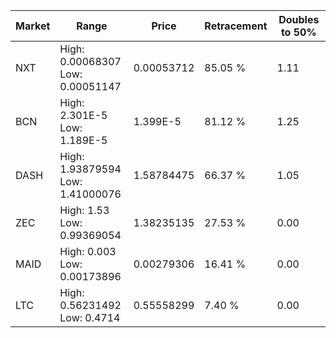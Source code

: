 | Market | Range | Price| Retracement | Doubles to 50% |
| --- | --- | --- | --- | --- |
| NXT | High: 0.00068307<br />Low: 0.00051147 | 0.00053712 | 85.05 % | 1.11 |
| BCN | High: 2.301E-5<br />Low: 1.189E-5 | 1.399E-5 | 81.12 % | 1.25 |
| DASH | High: 1.93879594<br />Low: 1.41000076 | 1.58784475 | 66.37 % | 1.05 |
| ZEC | High: 1.53<br />Low: 0.99369054 | 1.38235135 | 27.53 % | 0.00 |
| MAID | High: 0.003<br />Low: 0.00173896 | 0.00279306 | 16.41 % | 0.00 |
| LTC | High: 0.56231492<br />Low: 0.4714 | 0.55558299 | 7.40 % | 0.00 |
